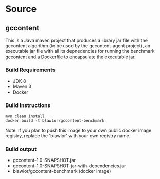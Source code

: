Source
======

## gccontent
This is a Java maven project that produces a library jar file with the gccontent algorithm (to be used by the gccontent-agent project), an executable jar file with all its depnedencies for running the benchmark gccontent and a Dockerfile to encapsulate the executable jar. 

### Build Requirements
* JDK 8
* Maven 3
* Docker 

### Build Instructions

	mvn clean install 
    docker build -t blawlor/gccontent-benchmark

Note: If you plan to push this image to your own public docker image registry, replace the 'blawlor' with your own registry name.

### Build output
* gccontent-1.0-SNAPSHOT.jar
* gccontent-1.0-SNAPSHOT-jar-with-dependencies.jar
* blawlor/gccontent-benchmark (docker image)

## 


